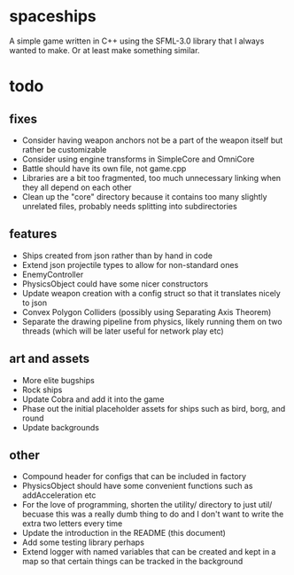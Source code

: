 # spaceships
A simple game written in C++ using the SFML-3.0 library that I always wanted to make. Or at least make something similar.
# todo
## fixes
- Consider having weapon anchors not be a part of the weapon itself but rather be customizable
- Consider using engine transforms in SimpleCore and OmniCore
- Battle should have its own file, not game.cpp
- Libraries are a bit too fragmented, too much unnecessary linking when they all depend on each other
- Clean up the "core" directory because it contains too many slightly unrelated files, probably needs splitting into subdirectories

## features
- Ships created from json rather than by hand in code
- Extend json projectile types to allow for non-standard ones
- EnemyController
- PhysicsObject could have some nicer constructors
- Update weapon creation with a config struct so that it translates nicely to json
- Convex Polygon Colliders (possibly using Separating Axis Theorem)
- Separate the drawing pipeline from physics, likely running them on two threads (which will be later useful for network play etc)

## art and assets
- More elite bugships
- Rock ships
- Update Cobra and add it into the game
- Phase out the initial placeholder assets for ships such as bird, borg, and round
- Update backgrounds

## other
- Compound header for configs that can be included in factory
- PhysicsObject should have some convenient functions such as addAcceleration etc
- For the love of programming, shorten the utility/ directory to just util/ becuase this was a really dumb thing to do and I don't want to write the extra two letters every time
- Update the introduction in the README (this document)
- Add some testing library perhaps
- Extend logger with named variables that can be created and kept in a map so that certain things can be tracked in the background
